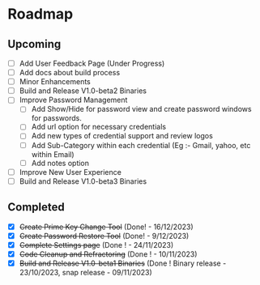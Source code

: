 # Roadmap

## Upcoming
- [ ] Add User Feedback Page (Under Progress)
- [ ] Add docs about build process
- [ ] Minor Enhancements
- [ ] Build and Release V1.0-beta2 Binaries
- [ ] Improve Password Management
  - [ ] Add Show/Hide for password view and create password windows for passwords.
  - [ ] Add url option for necessary credentials
  - [ ] Add new types of credential support and review logos
  - [ ] Add Sub-Category within each credential (Eg :- Gmail, yahoo, etc within Email)
  - [ ] Add notes option
- [ ] Improve New User Experience
- [ ] Build and Release V1.0-beta3 Binaries

## Completed
- [X] ~~Create Prime Key Change Tool~~ (Done! - 16/12/2023)
- [X] ~~Create Password Restore Tool~~ (Done! - 9/12/2023)
- [x] ~~Complete Settings page~~ (Done ! - 24/11/2023)
- [x] ~~Code Cleanup and Refractoring~~ (Done ! - 10/11/2023)
- [x] ~~Build and Release V1.0-beta1 Binaries~~ (Done ! Binary release - 23/10/2023, snap release - 09/11/2023)